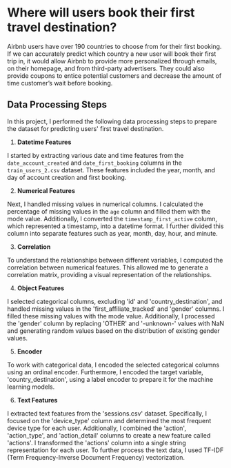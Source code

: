 # Where will users book their first travel destination?
Airbnb users have over 190 countries to choose from for their first booking. If we can accurately predict which country a new user will book their first trip in, it would allow Airbnb to provide more personalized through emails, on their homepage, and from third-party advertisers. They could also provide coupons to entice potential customers and decrease the amount of time customer’s wait before booking. 

## Data Processing Steps

In this project, I performed the following data processing steps to prepare the dataset for predicting users' first travel destination.

1. **Datetime Features**

I started by extracting various date and time features from the `date_account_created` and `date_first_booking` columns in the `train_users_2.csv` dataset. These features included the year, month, and day of account creation and first booking.

2. **Numerical Features**

Next, I handled missing values in numerical columns. I calculated the percentage of missing values in the `age` column and filled them with the mode value. Additionally, I converted the `timestamp_first_active` column, which represented a timestamp, into a datetime format. I further divided this column into separate features such as year, month, day, hour, and minute.

3. **Correlation**

To understand the relationships between different variables, I computed the correlation between numerical features. This allowed me to generate a correlation matrix, providing a visual representation of the relationships.

4. **Object Features**

I selected categorical columns, excluding 'id' and 'country_destination', and handled missing values in the 'first_affiliate_tracked' and 'gender' columns. I filled these missing values with the mode value. Additionally, I processed the 'gender' column by replacing 'OTHER' and '-unknown-' values with NaN and generating random values based on the distribution of existing gender values.

5. **Encoder**

To work with categorical data, I encoded the selected categorical columns using an ordinal encoder. Furthermore, I encoded the target variable, 'country_destination', using a label encoder to prepare it for the machine learning models.

6. **Text Features**

I extracted text features from the 'sessions.csv' dataset. Specifically, I focused on the 'device_type' column and determined the most frequent device type for each user. Additionally, I combined the 'action', 'action_type', and 'action_detail' columns to create a new feature called 'actions'. I transformed the 'actions' column into a single string representation for each user. To further process the text data, I used TF-IDF (Term Frequency-Inverse Document Frequency) vectorization.


